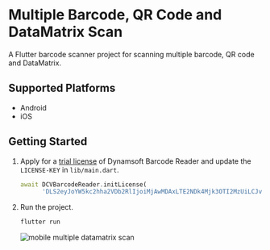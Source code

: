 # Multiple Barcode, QR Code and DataMatrix Scan

A Flutter barcode scanner project for scanning multiple barcode, QR code and DataMatrix.

## Supported Platforms
- Android
- iOS

## Getting Started

1. Apply for a [trial license](https://www.dynamsoft.com/customer/license/trialLicense?product=dbr) of Dynamsoft Barcode Reader and update the `LICENSE-KEY` in `lib/main.dart`.
    ```dart
    await DCVBarcodeReader.initLicense(
          'DLS2eyJoYW5kc2hha2VDb2RlIjoiMjAwMDAxLTE2NDk4Mjk3OTI2MzUiLCJvcmdhbml6YXRpb25JRCI6IjIwMDAwMSIsInNlc3Npb25QYXNzd29yZCI6IndTcGR6Vm05WDJrcEQ5YUoifQ==');
    ```

2. Run the project.
    ```bash
    flutter run
    ```

    ![mobile multiple datamatrix scan](https://www.dynamsoft.com/codepool/img/2023/03/mobile-multiple-datamatrix-scan.jpg)